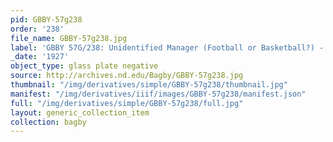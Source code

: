 ```yaml
---
pid: GBBY-57g238
order: '238'
file_name: GBBY-57g238.jpg
label: 'GBBY 57G/238: Unidentified Manager (Football or Basketball?) - c1927'
_date: '1927'
object_type: glass plate negative
source: http://archives.nd.edu/Bagby/GBBY-57g238.jpg
thumbnail: "/img/derivatives/simple/GBBY-57g238/thumbnail.jpg"
manifest: "/img/derivatives/iiif/images/GBBY-57g238/manifest.json"
full: "/img/derivatives/simple/GBBY-57g238/full.jpg"
layout: generic_collection_item
collection: bagby
---
```

